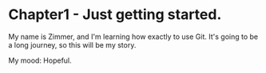 
# Chapter1 - Just getting started.

My name is Zimmer, and I'm learning how exactly to use Git. It's going to be a long journey, so this will be my story.

My mood:
Hopeful.
